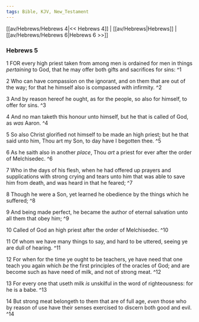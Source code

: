 ```yaml
---
tags: Bible, KJV, New_Testament
---
```


[[av/Hebrews/Hebrews 4|<< Hebrews 4]] | [[av/Hebrews|Hebrews]] | [[av/Hebrews/Hebrews 6|Hebrews 6 >>]]

### Hebrews 5

1 FOR every high priest taken from among men is ordained for men in things _pertaining_ to God, that he may offer both gifts and sacrifices for sins: ^1

2 Who can have compassion on the ignorant, and on them that are out of the way; for that he himself also is compassed with infirmity. ^2

3 And by reason hereof he ought, as for the people, so also for himself, to offer for sins. ^3

4 And no man taketh this honour unto himself, but he that is called of God, as _was_ Aaron. ^4

5 So also Christ glorified not himself to be made an high priest; but he that said unto him, Thou art my Son, to day have I begotten thee. ^5

6 As he saith also in another _place_, Thou _art_ a priest for ever after the order of Melchisedec. ^6

7 Who in the days of his flesh, when he had offered up prayers and supplications with strong crying and tears unto him that was able to save him from death, and was heard in that he feared; ^7

8 Though he were a Son, yet learned he obedience by the things which he suffered; ^8

9 And being made perfect, he became the author of eternal salvation unto all them that obey him; ^9

10 Called of God an high priest after the order of Melchisedec. ^10

11 Of whom we have many things to say, and hard to be uttered, seeing ye are dull of hearing. ^11

12 For when for the time ye ought to be teachers, ye have need that one teach you again which _be_ the first principles of the oracles of God; and are become such as have need of milk, and not of strong meat. ^12

13 For every one that useth milk _is_ unskilful in the word of righteousness: for he is a babe. ^13

14 But strong meat belongeth to them that are of full age, _even_ those who by reason of use have their senses exercised to discern both good and evil. ^14

